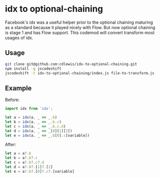 # idx to optional-chaining

Facebook's idx was a useful helper prior to the optional chaining maturing as a standard because it
played nicely with Flow. But now optional chaining is stage 1 and has Flow support. This codemod
will convert transform most usages of idx.

## Usage

```sh
git clone git@github.com:cdlewis/idx-to-optional-chaining.git
npm install -g jscodeshift
jscodeshift -t idx-to-optional-chaining/index.js file-to-transform.js
```

## Example

Before:

```js
import idx from 'idx';

let a = idx(a, _ => _.b) 
let b = idx(a, _ => _.b.c)
let c = idx(a, _ => _.b.c.d)
let d = idx(a, _ => _[0][1][2])
let e = idx(a, _ => _.b[0].c[variable])
```

After:

```js
let a = a?.b
let b = a?.b?.c
let c = a?.b?.c?.d
let d = a?.0?.[1]?.[2]
let e = a?.b?.[0]?.c?.[variable]
```
